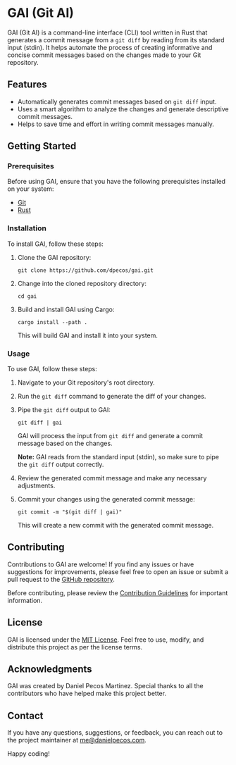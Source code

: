 # GAI (Git AI)

GAI (Git AI) is a command-line interface (CLI) tool written in Rust that generates a commit message from a `git diff` by reading from its standard input (stdin). It helps automate the process of creating informative and concise commit messages based on the changes made to your Git repository.

## Features

- Automatically generates commit messages based on `git diff` input.
- Uses a smart algorithm to analyze the changes and generate descriptive commit messages.
- Helps to save time and effort in writing commit messages manually.

## Getting Started

### Prerequisites

Before using GAI, ensure that you have the following prerequisites installed on your system:

- [Git](https://git-scm.com/downloads)
- [Rust](https://www.rust-lang.org/tools/install)

### Installation

To install GAI, follow these steps:

1. Clone the GAI repository:

   ```shell
   git clone https://github.com/dpecos/gai.git
   ```

2. Change into the cloned repository directory:

   ```shell
   cd gai
   ```

3. Build and install GAI using Cargo:

   ```shell
   cargo install --path .
   ```

   This will build GAI and install it into your system.

### Usage

To use GAI, follow these steps:

1. Navigate to your Git repository's root directory.
2. Run the `git diff` command to generate the diff of your changes.
3. Pipe the `git diff` output to GAI:

   ```shell
   git diff | gai
   ```

   GAI will process the input from `git diff` and generate a commit message based on the changes.

   **Note:** GAI reads from the standard input (stdin), so make sure to pipe the `git diff` output correctly.

4. Review the generated commit message and make any necessary adjustments.
5. Commit your changes using the generated commit message:

   ```shell
   git commit -m "$(git diff | gai)"
   ```

   This will create a new commit with the generated commit message.

## Contributing

Contributions to GAI are welcome! If you find any issues or have suggestions for improvements, please feel free to open an issue or submit a pull request to the [GitHub repository](https://github.com/dpecos/gai).

Before contributing, please review the [Contribution Guidelines](CONTRIBUTING.md) for important information.

## License

GAI is licensed under the [MIT License](LICENSE). Feel free to use, modify, and distribute this project as per the license terms.

## Acknowledgments

GAI was created by Daniel Pecos Martinez. Special thanks to all the contributors who have helped make this project better.

## Contact

If you have any questions, suggestions, or feedback, you can reach out to the project maintainer at [me@danielpecos.com](mailto:me@danielpecos.com).

Happy coding!
